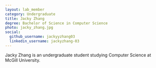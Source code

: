 ```yaml
---
layout: lab_member
category: Undergraduate
title: Jacky Zhang
degree: Bachelor of Science in Computer Science
photo: jacky_zhang.jpg
social:
  github_username: jackyyzhang03
  linkedin_username: jackyzhang-03
---
```


Jacky Zhang is an undergraduate student studying Computer Science at McGill University.